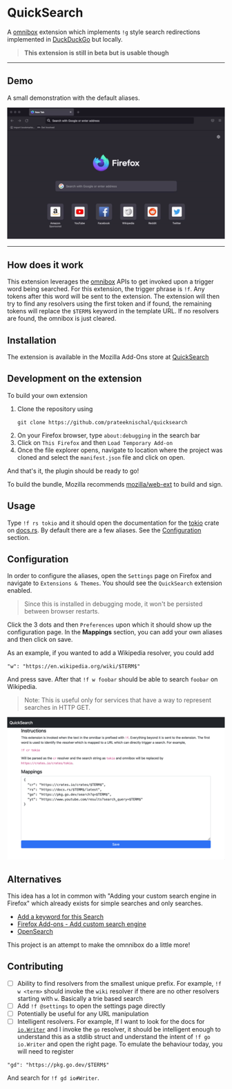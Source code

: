 # QuickSearch

A [omnibox](https://developer.mozilla.org/en-US/docs/Mozilla/Add-ons/WebExtensions/API/omnibox)
extension which implements `!g` style search redirections implemented in
[DuckDuckGo](duckduckgo.com/) but locally.

> **This extension is still in beta but is usable though**

---

## Demo

A small demonstration with the default aliases.

![QuickSearch](assets/quicksearch.gif)

---

## How does it work

This extension leverages the [omnibox](https://developer.mozilla.org/en-US/docs/Mozilla/Add-ons/WebExtensions/API/omnibox)
APIs to get invoked upon a trigger word being searched. For this extension, the
trigger phrase is `!f`. Any tokens after this word will be sent to the
extension. The extension will then try to find any resolvers using the first
token and if found, the remaining tokens will replace the `$TERM$` keyword in
the template URL. If no resolvers are found, the omnibox is just cleared.

## Installation

The extension is available in the Mozilla Add-Ons store at
[QuickSearch](https://addons.mozilla.org/en-US/firefox/addon/quicksearch/)

## Development on the extension

To build your own extension
1. Clone the repository using
    ```
    git clone https://github.com/prateeknischal/quicksearch
    ```
2. On your Firefox browser, type `about:debugging` in the search bar
3. Click on `This Firefox` and then `Load Temporary Add-on`
4. Once the file explorer opens, navigate to location where the project was
   cloned and select the `manifest.json` file and click on open.

And that's it, the plugin should be ready to go!

To build the bundle, Mozilla recommends [mozilla/web-ext](https://github.com/mozilla/web-ext)
to build and sign.

## Usage

Type `!f rs tokio` and it should open the documentation for the
[tokio](https://tokio.rs) crate on [docs.rs](https://docs.rs). By default there
are a few aliases. See the [Configuration](#Configuration) section.

## Configuration

In order to configure the aliases, open the `Settings` page on Firefox and
navigate to `Extensions & Themes`. You should see the `QuickSearch` extension
enabled.

> Since this is installed in debugging mode, it won't be persisted between
> browser restarts.

Click the 3 dots and then `Preferences` upon which it should show up the
configuration page. In the **Mappings** section, you can add your own aliases
and then click on save.

As an example, if you wanted to add a Wikipedia resolver, you could add
```text
"w": "https://en.wikipedia.org/wiki/$TERM$"
```
And press save. After that `!f w foobar` should be able to search `foobar` on
Wikipedia.

> Note: This is useful only for services that have a way to represent searches
> in HTTP GET.

![Settings](assets/settings.png)

## Alternatives

This idea has a lot in common with "Adding your custom search engine in Firefox"
which already exists for simple searches and only searches.
* [Add a keyword for this Search](https://superuser.com/a/7336/1292407)
* [Firefox Add-ons - Add custom search
  engine](https://addons.mozilla.org/en-US/firefox/addon/add-custom-search-engine/)
* [OpenSearch](https://developer.mozilla.org/en-US/docs/Web/OpenSearch)

This project is an attempt to make the omnnibox do a little more!

## Contributing

- [ ] Ability to find resolvers from the smallest unique prefix. For example,
`!f w <term>` should invoke the `wiki` resolver if there are no other resolvers
starting with `w`. Basically a trie based search
- [ ] Add `!f @settings` to open the settings page directly
- [ ] Potentially be useful for any URL manipulation
- [ ] Intelligent resolvers. For example, If I want to look for the docs for
[`io.Writer`](https://pkg.go.dev/io#Writer) and I invoke the `go` resolver, it
should be intelligent enough to understand this as a stdlib struct and
understand the intent of `!f go io.Writer` and open the right page. To emulate
the behaviour today, you will need to register
```text
"gd": "https://pkg.go.dev/$TERM$"
```
And search for `!f gd io#Writer`.
